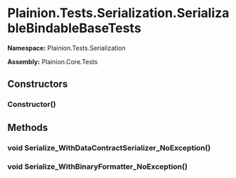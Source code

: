 
# Plainion.Tests.Serialization.SerializableBindableBaseTests

**Namespace:** Plainion.Tests.Serialization

**Assembly:** Plainion.Core.Tests


## Constructors

### Constructor()


## Methods

### void Serialize_WithDataContractSerializer_NoException()

### void Serialize_WithBinaryFormatter_NoException()
